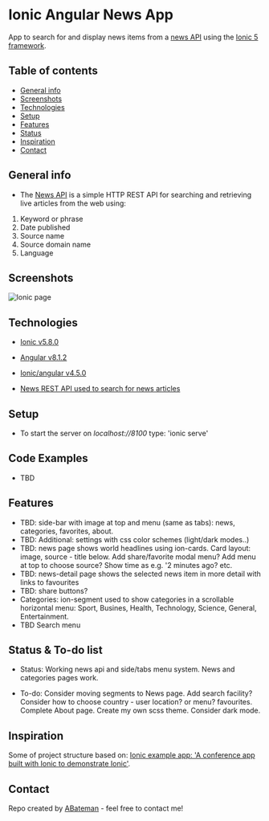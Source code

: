 # Ionic Angular News App

App to search for and display news items from a [news API](https://newsapi.org/) using the [Ionic 5 framework](https://ionicframework.com/docs).

## Table of contents

* [General info](#general-info)
* [Screenshots](#screenshots)
* [Technologies](#technologies)
* [Setup](#setup)
* [Features](#features)
* [Status](#status)
* [Inspiration](#inspiration)
* [Contact](#contact)

## General info

* The [News API](https://newsapi.org/) is a simple HTTP REST API for searching and retrieving live articles from the web using:

1. Keyword or phrase
2. Date published
3. Source name
4. Source domain name
5. Language

## Screenshots

![Ionic page](./img/.png)

## Technologies

* [Ionic v5.8.0](https://ionicframework.com/)

* [Angular v8.1.2](https://angular.io/)

* [Ionic/angular v4.5.0](https://www.npmjs.com/package/@ionic/angular)

* [News REST API used to search for news articles](https://newsapi.org/)

## Setup

* To start the server on _localhost://8100_ type: 'ionic serve'

## Code Examples

* TBD

## Features

* TBD: side-bar with image at top and menu (same as tabs): news, categories, favorites, about.
* TBD: Additional: settings with css color schemes (light/dark modes..)
* TBD: news page shows world headlines using ion-cards. Card layout: image, source - title below. Add share/favorite modal menu? Add menu at top to choose source? Show time as e.g. '2 minutes ago? etc.
* TBD: news-detail page shows the selected news item in more detail with links to favourites
* TBD: share buttons?
* Categories: ion-segment used to show categories in a scrollable horizontal menu: Sport, Busines, Health, Technology, Science, General, Entertainment.
* TBD Search menu

## Status & To-do list

* Status: Working news api and side/tabs menu system. News and categories pages work. 

* To-do: Consider moving segments to News page. Add search facility? Consider how to choose country - user location? or menu? favourites. Complete About page. Create my own scss theme. Consider dark mode.

## Inspiration

Some of project structure based on: [Ionic example app: 'A conference app built with Ionic to demonstrate Ionic'](https://github.com/ionic-team/ionic-conference-app).

## Contact

Repo created by [ABateman](https://www.andrewbateman.org) - feel free to contact me!

